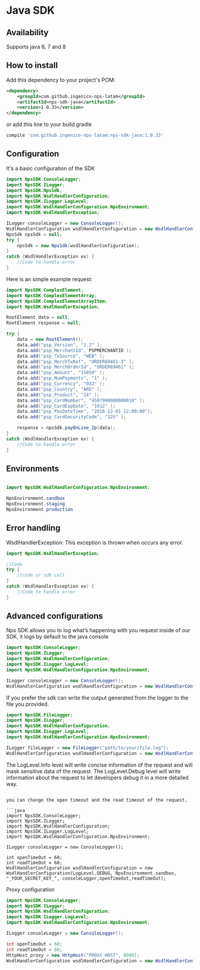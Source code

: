 #  Java SDK
 


##  Availability
Supports java 6, 7 and 8


##  How to install

Add this dependency to your project's POM:

```xml
<dependency>
    <groupId>com.github.ingenico-nps-latam</groupId>
    <artifactId>nps-sdk-java</artifactId>
    <version>1.0.33</version>
</dependency>
```

or add this line to your build.gradle

```bash
compile 'com.github.ingenico-nps-latam:nps-sdk-java:1.0.33'
```


##  Configuration

It's a basic configuration of the SDK

```java
import NpsSDK.ConsoleLogger;
import NpsSDK.ILogger;
import NpsSDK.NpsSdk;
import NpsSDK.WsdlHandlerConfiguration;
import NpsSDK.ILogger.LogLevel;
import NpsSDK.WsdlHandlerConfiguration.NpsEnvironment;
import NpsSDK.WsdlHandlerException;

ILogger consoleLogger = new ConsoleLogger();
WsdlHandlerConfiguration wsdlHandlerConfiguration = new WsdlHandlerConfiguration(LogLevel.DEBUG, NpsEnvironment.sandbox, "_YOUR_SECRET_KEY_", consoleLogger);      
NpsSdk npsSdk = null;
try {
	npsSdk = new NpsSdk(wsdlHandlerConfiguration);
} 
catch (WsdlHandlerException ex) {	
	//Code to handle error
}  
```


Here is an simple example request:

```java
import NpsSDK.ComplexElement;
import NpsSDK.ComplexElementArray;
import NpsSDK.ComplexElementArrayItem;
import NpsSDK.WsdlHandlerException;

RootElement data = null;
RootElement response = null;

try {
	data = new RootElement();
	data.add("psp_Version", "2.2" );
	data.add("psp_MerchantId", PSPMERCHANTID );
	data.add("psp_TxSource", "WEB" );
	data.add("psp_MerchTxRef", "ORDER69461-3" );
	data.add("psp_MerchOrderId", "ORDER69461" );
	data.add("psp_Amount", "15050" );
	data.add("psp_NumPayments", "1" );
	data.add("psp_Currency", "032" );
	data.add("psp_Country", "ARG" );
	data.add("psp_Product", "14" );
	data.add("psp_CardNumber", "4507990000000010" );
	data.add("psp_CardExpDate", "1612" );
	data.add("psp_PosDateTime", "2016-12-01 12:00:00");
	data.add("psp_CardSecurityCode", "325" );	

	response = npsSdk.payOnLine_2p(data);
} 
catch (WsdlHandlerException ex) {	
	//Code to handle error
}  

```

##  Environments

```java

import NpsSDK.WsdlHandlerConfiguration.NpsEnvironment;

NpsEnvironment.sandbox
NpsEnvironment.staging
NpsEnvironment.production

```

##  Error handling

WsdlHandlerException: This exception is thrown when occurs any error. 

```java
import NpsSDK.WsdlHandlerException;

//Code
try {
	//code or sdk call
} 
catch (WsdlHandlerException ex) {	
	//Code to handle error
}  
```

##  Advanced configurations

Nps SDK allows you to log what’s happening with you request inside of our SDK, it logs by default to the java console

```java
import NpsSDK.ConsoleLogger;
import NpsSDK.ILogger;
import NpsSDK.WsdlHandlerConfiguration;
import NpsSDK.ILogger.LogLevel;
import NpsSDK.WsdlHandlerConfiguration.NpsEnvironment;

ILogger consoleLogger = new ConsoleLogger();
WsdlHandlerConfiguration wsdlHandlerConfiguration = new WsdlHandlerConfiguration(LogLevel.DEBUG, NpsEnvironment.sandbox, "_YOUR_SECRET_KEY_", consoleLogger);      

```
If you prefer the sdk can write the output generated from the logger to the file you provided.

```java
import NpsSDK.FileLogger;
import NpsSDK.ILogger;
import NpsSDK.WsdlHandlerConfiguration;
import NpsSDK.ILogger.LogLevel;
import NpsSDK.WsdlHandlerConfiguration.NpsEnvironment;

ILogger fileLogger = new FileLogger("path/to/your/file.log");
WsdlHandlerConfiguration wsdlHandlerConfiguration = new WsdlHandlerConfiguration(LogLevel.DEBUG, NpsEnvironment.sandbox, "_YOUR_SECRET_KEY_", fileLogger);      
```

The LogLevel.Info level will write concise information of the request and will mask sensitive data of the request. 
The LogLevel.Debug level will write information about the request to let developers debug it in a more detailed way.

```

you can change the open timeout and the read timeout of the request.

```java
import NpsSDK.ConsoleLogger;
import NpsSDK.ILogger;
import NpsSDK.WsdlHandlerConfiguration;
import NpsSDK.ILogger.LogLevel;
import NpsSDK.WsdlHandlerConfiguration.NpsEnvironment;

ILogger consoleLogger = new ConsoleLogger();

int openTimeOut = 60;
int readTimeOut = 60;
WsdlHandlerConfiguration wsdlHandlerConfiguration = new WsdlHandlerConfiguration(LogLevel.DEBUG, NpsEnvironment.sandbox, "_YOUR_SECRET_KEY_", consoleLogger,openTimeOut,readTimeOut);      
```

Proxy configuration

```java
import NpsSDK.ConsoleLogger;
import NpsSDK.ILogger;
import NpsSDK.WsdlHandlerConfiguration;
import NpsSDK.ILogger.LogLevel;
import NpsSDK.WsdlHandlerConfiguration.NpsEnvironment;

ILogger consoleLogger = new ConsoleLogger();

int openTimeOut = 60;
int readTimeOut = 60;
HttpHost proxy = new HttpHost("PROXY HOST", 8080);
WsdlHandlerConfiguration wsdlHandlerConfiguration = new WsdlHandlerConfiguration(LogLevel.DEBUG, NpsEnvironment.sandbox, "_YOUR_SECRET_KEY_", consoleLogger,openTimeOut,readTimeOut,proxy);      
```